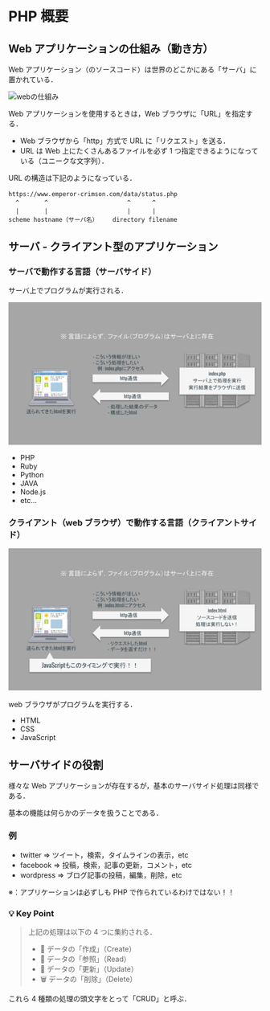 # PHP 概要

## Web アプリケーションの仕組み（動き方）

Web アプリケーション（のソースコード）は世界のどこかにある「サーバ」に置かれている．

![webの仕組み](./img/php_file_web01.svg)

Web アプリケーションを使用するときは，Web ブラウザに「URL」を指定する．

- Web ブラウザから「http」方式で URL に「リクエスト」を送る．
- URL は Web 上にたくさんあるファイルを必ず 1 つ指定できるようになっている（ユニークな文字列）．

URL の構造は下記のようになっている．

```txt
https://www.emperor-crimson.com/data/status.php
  ^       ^                      ^      ^
  |       |                      |      |
scheme hostname（サーバ名）    directory filename
```

## サーバ - クライアント型のアプリケーション

### サーバで動作する言語（サーバサイド）

サーバ上でプログラムが実行される．

![サーバサイド言語の動き方](./img/php_web_server.svg)

- PHP
- Ruby
- Python
- JAVA
- Node.js
- etc...

### クライアント（web ブラウザ）で動作する言語（クライアントサイド）

![クライアントサイド言語の動き方](./img/php_web_client.svg)

web ブラウザがプログラムを実行する．

- HTML
- CSS
- JavaScript

## サーバサイドの役割

様々な Web アプリケーションが存在するが，基本のサーバサイド処理は同様である．

基本の機能は何らかのデータを扱うことである．

### 例

- twitter => ツイート，検索，タイムラインの表示，etc
- facebook => 投稿，検索，記事の更新，コメント，etc
- wordpress => ブログ記事の投稿，編集，削除，etc

※：アプリケーションは必ずしも PHP で作られているわけではない！！

### 💡 Key Point

> 上記の処理は以下の 4 つに集約される．
>
> - 📝 データの「作成」（Create）
> - 📖 データの「参照」（Read）
> - 🔄 データの「更新」（Update）
> - 🗑 データの「削除」（Delete）

これら 4 種類の処理の頭文字をとって「CRUD」と呼ぶ．

